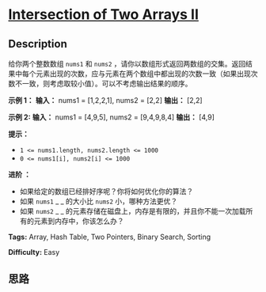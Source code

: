 # [Intersection of Two Arrays II][title]

## Description

给你两个整数数组 `nums1` 和 `nums2`
，请你以数组形式返回两数组的交集。返回结果中每个元素出现的次数，应与元素在两个数组中都出现的次数一致（如果出现次数不一致，则考虑取较小值）。可以不考虑输出结果的顺序。



**示例 1：**
            **输入：** nums1 = [1,2,2,1], nums2 = [2,2]    **输出：** [2,2]    

**示例 2:**
            **输入：** nums1 = [4,9,5], nums2 = [9,4,9,8,4]    **输出：** [4,9]



**提示：**

  * `1 <= nums1.length, nums2.length <= 1000`
  * `0 <= nums1[i], nums2[i] <= 1000`



****进阶** ：**

  * 如果给定的数组已经排好序呢？你将如何优化你的算法？
  * 如果 `nums1` _ _ 的大小比 `nums2` 小，哪种方法更优？
  * 如果 `nums2` _ _ 的元素存储在磁盘上，内存是有限的，并且你不能一次加载所有的元素到内存中，你该怎么办？


**Tags:** Array, Hash Table, Two Pointers, Binary Search, Sorting

**Difficulty:** Easy

## 思路

[title]: https://leetcode-cn.com/problems/intersection-of-two-arrays-ii
